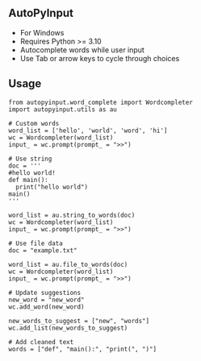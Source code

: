 ## AutoPyInput

- For Windows
- Requires Python >= 3.10
- Autocomplete words while user input
- Use Tab or arrow keys to cycle through choices

## Usage

```
from autopyinput.word_complete import Wordcompleter
import autopyinput.utils as au

# Custom words
word_list = ['hello', 'world', 'word', 'hi']
wc = Wordcompleter(word_list)
input_ = wc.prompt(prompt_ = ">>")
```

```
# Use string
doc = '''
#hello world!
def main():
  print("hello world")
main()
'''

word_list = au.string_to_words(doc)
wc = Wordcompleter(word_list)
input_ = wc.prompt(prompt_ = ">>")
```

```
# Use file data
doc = "example.txt"

word_list = au.file_to_words(doc)
wc = Wordcompleter(word_list)
input_ = wc.prompt(prompt_ = ">>")
```

```
# Update suggestions
new_word = "new_word"
wc.add_word(new_word)

new_words_to_suggest = ["new", "words"]
wc.add_list(new_words_to_suggest)
```

```
# Add cleaned text
words = ["def", "main():", "print(", ")"]

```
